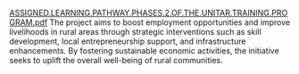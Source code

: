[ASSIGNED.LEARNING.PATHWAY.PHASES.2.OF.THE.UNITAR.TRAINING.PROGRAM.pdf](https://github.com/githubmunero/Ok-Enhancing-employme-ds-dev-opment-in-ru91/files/14081080/ASSIGNED.LEARNING.PATHWAY.PHASES.2.OF.THE.UNITAR.TRAINING.PROGRAM.pdf)
The project aims to boost employment opportunities and improve livelihoods in rural areas through strategic interventions such as skill development, local entrepreneurship support, and infrastructure enhancements. By fostering sustainable economic activities, the initiative seeks to uplift the overall well-being of rural communities.  
